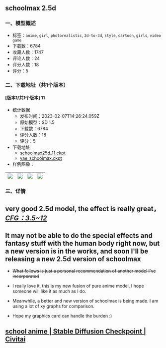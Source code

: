 ## schoolmax 2.5d
### 一、模型概述

- 标签：`anime`, `girl`, `photorealistic`, `2d-to-3d`, `style`, `cartoon`, `girls`, `video game`
- 下载数：6784
- 收藏人数：1747
- 评论人数：24
- 评分人数：18
- 评分：5

### 二、下载地址（共1个版本）

#### [版本1/共1个版本] 11

- 统计数据
  - 发布时间：2023-02-07T14:26:24.059Z
  - 原始模型：SD 1.5
  - 下载数：6784
  - 评分人数：18
  - 评分：5
- 下载地址
  - [schoolmax25d_11.ckpt](https://civitai.com/api/download/models/5557)
  - [vae_schoolmax.ckpt](https://civitai.com/api/download/models/5557?type=VAE&format=Other)
- 样例图像：

| <img src="https://image.civitai.com/xG1nkqKTMzGDvpLrqFT7WA/29a20618-da20-4e66-6203-7e9e5b780800/width=450/44234.jpeg" /> | <img src="https://image.civitai.com/xG1nkqKTMzGDvpLrqFT7WA/64360bca-6bc8-488e-7485-070d3275e100/width=450/44240.jpeg" /> | <img src="https://image.civitai.com/xG1nkqKTMzGDvpLrqFT7WA/9fd5889c-ea45-400d-7a6b-384c71e31a00/width=450/44239.jpeg" /> | <img src="https://image.civitai.com/xG1nkqKTMzGDvpLrqFT7WA/78d98d2e-adde-427b-1861-3a8b34ac7b00/width=450/44238.jpeg" /> |
| ---- | ---- | ---- | ---- |


### 三、详情
<h2>very good 2.5d model, the effect is really great，<br /><strong><em><u>CFG：3.5~12</u></em></strong></h2><h2>It may not be able to do the special effects and fantasy stuff with the human body right now, but a new version is in the works, and soon I'll be releasing a new 2.5d version of schoolmax</h2><ul><li><p><s>What follows is just a personal recommendation of another model I've incorporated</s></p></li><li><p>I really love it, this is my new fusion of pure anime model, I hope someone will like it as much as I do.</p></li><li><p>Meanwhile, a better and new version of schoolmax is being made. I am using a lot of xy graphs for comparison. </p></li><li><p>Hope my graphics card can handle the burden :)</p></li></ul><h2><a target="_blank" rel="ugc" href="https://civitai.com/models/7189/school-anime">school anime | Stable Diffusion Checkpoint | Civitai</a></h2>